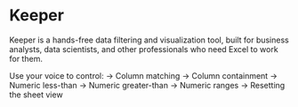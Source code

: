 # Keeper
Keeper is a hands-free data filtering and visualization tool, built for business analysts, data scientists, and other professionals who need Excel to work for them.

Use your voice to control:
-> Column matching
-> Column containment
-> Numeric less-than
-> Numeric greater-than
-> Numeric ranges
-> Resetting the sheet view
